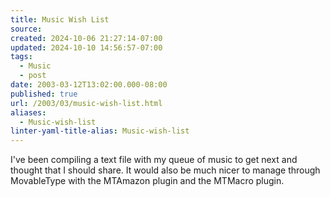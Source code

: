 ```yaml
---
title: Music Wish List
source: 
created: 2024-10-06 21:27:14-07:00
updated: 2024-10-10 14:56:57-07:00
tags:
  - Music
  - post
date: 2003-03-12T13:02:00.000-08:00
published: true
url: /2003/03/music-wish-list.html
aliases:
  - Music-wish-list
linter-yaml-title-alias: Music-wish-list
---
```



I've been compiling a text file with my queue of music to get next and thought that I should share. It would also be much nicer to manage through MovableType with the MTAmazon plugin and the MTMacro plugin.